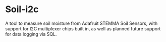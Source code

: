 # Soil-i2c
A tool to measure soil moisture from Adafruit STEMMA Soil Sensors, with support for I2C multiplexer chips built in, as well as planned future support for data logging via SQL.

